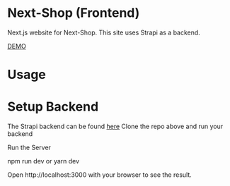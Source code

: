 # Next-Shop (Frontend)

Next.js website for Next-Shop. This site uses Strapi as a backend.

[DEMO](https:///)

# Usage

# Setup Backend

The Strapi backend can be found [here](https://github.com/dm1tro69/dj-events-backend)
Clone the repo above and run your backend

Run the Server

npm run dev
 or
yarn dev

Open http://localhost:3000 with your browser to see the result.

